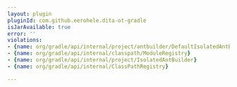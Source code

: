 ```yaml
---
layout: plugin
pluginId: com.github.eerohele.dita-ot-gradle
isJarAvailable: true
error: ''
violations:
- {name: org/gradle/api/internal/project/antbuilder/DefaultIsolatedAntBuilder}
- {name: org/gradle/api/internal/classpath/ModuleRegistry}
- {name: org/gradle/api/internal/project/IsolatedAntBuilder}
- {name: org/gradle/api/internal/ClassPathRegistry}

---
```

